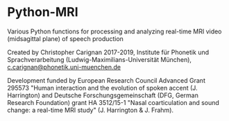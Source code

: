 # Python-MRI
Various Python functions for processing and analyzing real-time MRI video (midsagittal plane) of speech production

Created by Christopher Carignan 2017-2019, Institute für Phonetik und Sprachverarbeitung (Ludwig-Maximilians-Universität München), c.carignan@phonetik.uni-muenchen.de

Development funded by European Research Council Advanced Grant 295573 "Human interaction and the evolution of spoken accent (J. Harrington) and Deutsche Forschungsgemeinschaft (DFG, German Research Foundation) grant HA 3512/15-1 "Nasal coarticulation and sound change: a real-time MRI study" (J. Harrington & J. Frahm).
